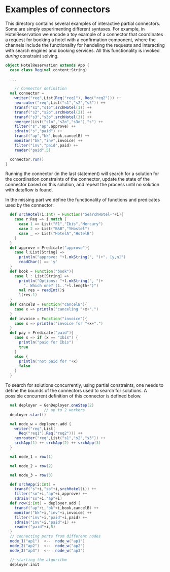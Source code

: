 Examples of connectors
======================

This directory contains several examples of interactive partial connectors.
Some are simply experimenting different syntaxes.
For example, in HotelReservation we encode a toy example of a connector that coordinates a request for booking a hotel with a confirmation component, where the channels include the functionality for handeling the requests and interacting with search engines and booking services. All this functionality is invoked _during_ constraint solving.

```scala
object HotelReservation extends App {
  case class Req(val content:String)

  ...
  
    // Connector definition
  val connector =
    writer("req",List(Req("req1"), Req("req2"))) ++
    nexrouter("req",List("s1","s2","s3")) ++
    transf("s1","s1o",srchHotel(1)) ++
    transf("s2","s2o",srchHotel(2)) ++
    transf("s3","s3o",srchHotel(3)) ++
    nmerger(List("s1o","s2o","s3o"),"s") ++
    filter("s","ap",approve) ++
    sdrain("s","paid") ++
    transf("ap","bk",book,cancelB) ++
    monitor("bk","inv",invoice) ++
    filter("inv","paid",paid) ++
    reader("paid",5)

  connector.run()
}
```
Running the connector (in the last statement) will search for a solution for the coordination constraints of the connector, update the state of the connector based on this solution, and repeat the process until no solution with dataflow is found.

In the missing part we define the functionality of functions and predicates used by the connector:

```scala
  def srchHotel(i:Int) = Function("SearchHotel-"+i){
    case r:Req => i match {
      case 1 => List("F1","Ibis","Mercury")
      case 2 => List("B&B","YHostel")
      case _ => List("HotelA","HotelB")
    }
  }
  def approve = Predicate("approve"){
    case l:List[String] =>
      println("approve: "+l.mkString(", ")+". [y,n]")
      readChar() == 'y'
  }
  def book = Function("book"){
    case l : List[String] =>
      println("Options: "+l.mkString(", ")+
        ". Which one? (1.."+l.length+")")
      val res = readInt()$
      l(res-1)
  }
  def cancelB = Function("cancelB"){
    case x => println("canceling "+x+".")
  }
  def invoice = Function("invoice"){
    case x => println("invoice for "+x+".")
  }
  def pay = Predicate("paid"){
    case x => if (x == "Ibis") {
      println("paid for Ibis")
      true
    }
    else {
      println("not paid for "+x)
      false
    }
  }
```

To search for solutions concurrently, using partial constraints, one needs to define the bounds of the connectors used to search for solutions. A possible concurrent definition of this connector is defined below.

```scala
  val deployer = GenDeployer.oneStep(2)
                 // up to 2 workers
  deployer.start()

  val node_w = deployer.add {
    writer("req",List(
      Req("req1"),Req("req2"))) ++
    nexrouter("req",List("s1","s2","s3")) ++
    srchApp(1) ++ srchApp(2) ++ srchApp(3)
  }

  val node_1 = row(1)

  val node_2 = row(2)

  val node_3 = row(3)

  def srchApp(i:Int) =
    transf("s"+i,"so"+i,srchHotel(i)) ++
    filter("so"+i,"ap"+i,approve) ++
    sdrain("so"+i,"ap"+i)
  def row(i:Int) = deployer.add {
    transf("ap"+i,"bk"+i,book,cancelB) ++
    monitor("bk"+i,"inv"+i,invoice) ++
    filter("inv"+i,"paid"+i,paid) ++
    sdrain("inv"+i,"paid"+i) ++
    reader("paid"+i,5)
  }
  // connecting ports from different nodes
  node_1("ap1")  <--  node_w("ap1")
  node_2("ap2")  <--  node_w("ap2")
  node_3("ap3")  <--  node_w("ap3")

  // starting the algorithm
  deployer.init
```